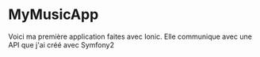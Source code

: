 # MyMusicApp

Voici ma première application faites avec Ionic. Elle communique avec une API que j'ai créé avec Symfony2
